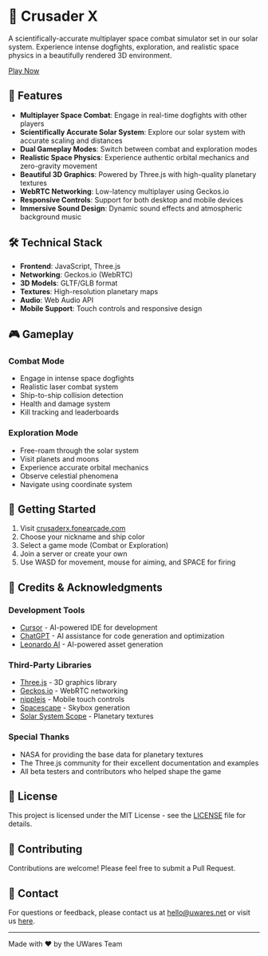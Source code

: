 # 🚀 Crusader X

A scientifically-accurate multiplayer space combat simulator set in our solar system. Experience intense dogfights, exploration, and realistic space physics in a beautifully rendered 3D environment.

[Play Now](https://crusaderx.fonearcade.com)

## 🌟 Features

- **Multiplayer Space Combat**: Engage in real-time dogfights with other players
- **Scientifically Accurate Solar System**: Explore our solar system with accurate scaling and distances
- **Dual Gameplay Modes**: Switch between combat and exploration modes
- **Realistic Space Physics**: Experience authentic orbital mechanics and zero-gravity movement
- **Beautiful 3D Graphics**: Powered by Three.js with high-quality planetary textures
- **WebRTC Networking**: Low-latency multiplayer using Geckos.io
- **Responsive Controls**: Support for both desktop and mobile devices
- **Immersive Sound Design**: Dynamic sound effects and atmospheric background music

## 🛠️ Technical Stack

- **Frontend**: JavaScript, Three.js
- **Networking**: Geckos.io (WebRTC)
- **3D Models**: GLTF/GLB format
- **Textures**: High-resolution planetary maps
- **Audio**: Web Audio API
- **Mobile Support**: Touch controls and responsive design

## 🎮 Gameplay

### Combat Mode
- Engage in intense space dogfights
- Realistic laser combat system
- Ship-to-ship collision detection
- Health and damage system
- Kill tracking and leaderboards

### Exploration Mode
- Free-roam through the solar system
- Visit planets and moons
- Experience accurate orbital mechanics
- Observe celestial phenomena
- Navigate using coordinate system

## 🚀 Getting Started

1. Visit [crusaderx.fonearcade.com](https://crusaderx.fonearcade.com)
2. Choose your nickname and ship color
3. Select a game mode (Combat or Exploration)
4. Join a server or create your own
5. Use WASD for movement, mouse for aiming, and SPACE for firing

## 🎨 Credits & Acknowledgments

### Development Tools
- [Cursor](https://cursor.sh) - AI-powered IDE for development
- [ChatGPT](https://chat.openai.com) - AI assistance for code generation and optimization
- [Leonardo AI](https://leonardo.ai) - AI-powered asset generation

### Third-Party Libraries
- [Three.js](https://threejs.org) - 3D graphics library
- [Geckos.io](https://geckos.io) - WebRTC networking
- [nipplejs](https://yoannmoi.net/nipplejs/) - Mobile touch controls
- [Spacescape](https://alexcpeterson.com/spacescape/) - Skybox generation
- [Solar System Scope](https://www.solarsystemscope.com/textures/) - Planetary textures

### Special Thanks
- NASA for providing the base data for planetary textures
- The Three.js community for their excellent documentation and examples
- All beta testers and contributors who helped shape the game

## 📄 License

This project is licensed under the MIT License - see the [LICENSE](LICENSE) file for details.

## 🤝 Contributing

Contributions are welcome! Please feel free to submit a Pull Request.

## 📧 Contact

For questions or feedback, please contact us at [hello@uwares.net](mailto:hello@uwares.net) or visit us [here](https://www.uwares.net).

---

Made with ❤️ by the UWares Team 

